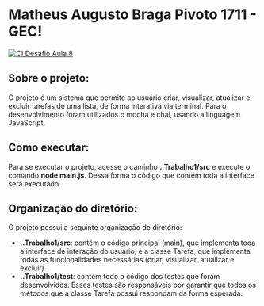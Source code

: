 # Matheus Augusto Braga Pivoto 1711 - GEC!

[![CI Desafio Aula 8](https://github.com/MatheusBraga71/C214_L1_Aula8/actions/workflows/ci.yml/badge.svg)](https://github.com/MatheusBraga71/C214_L1_Aula8/actions/workflows/ci.yml)

## Sobre o projeto:

O projeto é um sistema que permite ao usuário criar, visualizar, atualizar e excluir tarefas de uma lista, de forma interativa via terminal. Para o desenvolvimento foram utilizados o mocha e chai, usando a linguagem JavaScript.

## Como executar:
Para se executar o projeto, acesse o caminho **..Trabalho1/src** e execute o comando **node main.js**. Dessa forma o código que contém toda a interface será executado.


## Organização do diretório:

O projeto possui a seguinte organização de diretório:
- **..Trabalho1/src**: contém o código principal (main), que implementa toda a interface de interação do usuário, e a classe Tarefa, que implementa todas as funcionalidades necessárias (criar, visualizar, atualizar e excluir).
- **..Trabalho1/test**: contém todo o código dos testes que foram desenvolvidos. Esses testes são responsáveis por garantir que todos os métodos que a classe Tarefa possui respondam da forma esperada.